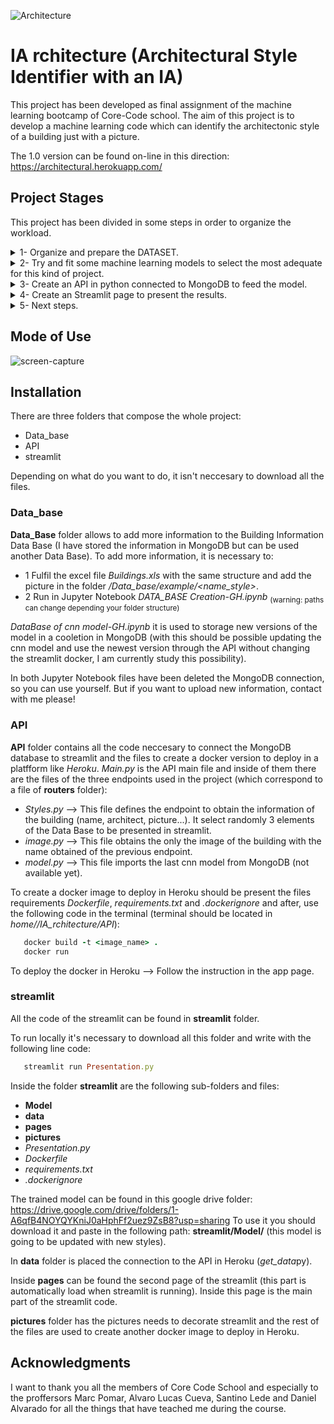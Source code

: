 ![Architecture](https://user-images.githubusercontent.com/101878865/185236283-eb2187f0-0154-41cf-9727-3be28737e9d3.gif)

# IA rchitecture (Architectural Style Identifier with an IA) 

This project has been developed as final assignment of the machine learning bootcamp of Core-Code school.
The aim of this project is to develop a machine learning code which can identify the architectonic style of a building just with a picture.

The 1.0 version can be found on-line in this direction: https://architectural.herokuapp.com/

## Project Stages
This project has been divided in some steps in order to organize the workload.

<details><summary>1-	Organize and prepare the DATASET.</summary>

The Dataset of this project can be downloaded from kaggle: https://www.kaggle.com/datasets/dumitrux/architectural-styles-dataset?resource=download. It contains 10113 pictures divided in 25 folders, each one corresponds to a different  architectural style (from Achaemenid and Ancient Egyptian architecture to Postmodern architecture). 

To avoid overloading of the model, it has only been used 5 styles to train the model: 
- Postmodern
- Novelty
- International style
- Deconstructivism 
- Chicago School architecture

After having a trained model, it is going to be added other styles to distinguish more styles.

</details>

<details><summary>2-	Try and fit some machine learning models to select the most adequate for this kind of project.</summary>

The model selected to us in this application is a derived model from “ResNet50” where are added a Flattern layer, a Dense layer with 512 units and “relu” activation and a Dense layer with 5 units and “softmax” activation (based on this article of a similar problem: https://chroniclesofai.com/transfer-learning-with-keras-resnet-50/). 

ResNet50 is a very well known CNN model which can be found in the paper by K. He et al. (publised in 2017): Deep Residual Learning for Image Recognition (https://arxiv.org/abs/1512.03385). This CNN model was development to solve the degradation problem in a deep network (adding more layers to a sufficiently deep neural network would first see saturation in accuracy and then the accuracy degrades).

The model has been trained with Black and White images becuase I discover that the results are better than in color. The current model has reach an accuracy higher than 80% as can be seen in the picture of the next chapter.

</details>

<details><summary>3-	Create an API in python connected to MongoDB to feed the model.</summary>

It has been created a Data Base in MongoDB with pictures and information of the buildings of each architectural styles (Authors, Year of construction and Name of the building). This Data Base has been dockerized and published in Heroku to be available at any time.

![Mongo](https://user-images.githubusercontent.com/101878865/185746418-56d9652c-91fa-4909-b002-cfc87bda2a05.jpg)

</details>

<details><summary>4-	Create an Streamlit page to present the results.</summary>

A Streamlit web has been developed to present all the data. There site is divided in two pages, the first one to explain how all the things works and the other one where all the magic happens (see next picture). 

![Streamlit-nothing](https://user-images.githubusercontent.com/101878865/185240943-52c804a0-b378-4420-9775-c99d0ad86954.jpg)

When an image is uploaded and confirmed, the model starts looking for similarities to stablishs the most probable architectural style and to presents the result. After that, the program calls (through the API) to a MongoDB data base where can be found pictures and information of buildings of the same style.

![Streamlit-Results](https://user-images.githubusercontent.com/101878865/185236400-c42ce73a-e7c0-45f4-b3a0-2219cb46a8c3.jpg)

</details>

<details><summary>5-	Next steps.</summary>


It has been identified two main paths to improve this project:

- Add more styles to make more complete and complex the model.
- Add this project to Google Cloud to be sure that there is not faillure in the website if there are a lot of users. 

</details>

## Mode of Use

![screen-capture](https://user-images.githubusercontent.com/101878865/186217999-498a9c0d-ea71-4908-9784-6e71a200ebbb.gif)


## Installation

There are three folders that compose the whole project:
- Data_base
- API
- streamlit

Depending on what do you want to do, it isn't neccesary to download all the files. 

### Data_base

**Data_Base** folder allows to add more information to the Building Information Data Base (I have stored the information in MongoDB but can be used another Data Base). To add more information, it is necessary to:

- 1 Fulfil the excel file *Buildings.xls* with the same structure and add the picture in the folder */Data_base/example/<name_style>*.
- 2 Run in Jupyter Notebook *DATA_BASE Creation-GH.ipynb* <sub>(warning: paths can change depending your folder structure)</sub>

*DataBase of cnn model-GH.ipynb* it is used to storage new versions of the model in a cooletion in MongoDB (with this should be possible updating the cnn model and use the newest version through the API without changing the streamlit docker, I am currently study this possibility). 

In both Jupyter Notebook files have been deleted the MongoDB connection, so you can use yourself. But if you want to upload new information, contact with me please!

### API

**API** folder contains all the code neccesary to connect the MongoDB database to streamlit and the files to create a docker version to deploy in a platfform like *Heroku*. *Main.py* is the API main file and inside of them there are the files of the three endpoints used in the project (which correspond to a file of **routers** folder):

- *Styles.py* --> This file defines the endpoint to obtain the information of the building (name, architect, picture...). It select randomly 3 elements of the Data Base to be presented in streamlit.
- *image.py* --> This file obtains the only the image of the building with the name obtained of the previous endpoint.
- *model.py* --> This file imports the last cnn model from MongoDB (not available yet).

To create a docker image to deploy in Heroku should be present the files requirements *Dockerfile*, *requirements.txt* and *.dockerignore* and after, use the following code in the terminal (terminal should be located in *home/<user>/IA_rchitecture/API*):

```ruby
   docker build -t <image_name> .
   docker run
```

To deploy the docker in Heroku --> Follow the instruction in the app page. 

### streamlit

All the code of the streamlit can be found in **streamlit** folder.
   
To run locally it's necessary to download all this folder and write with the following line code:

```ruby
   streamlit run Presentation.py
```

Inside the folder **streamlit** are the following sub-folders and files:
 
- **Model**
- **data**
- **pages**
- **pictures**
- *Presentation.py*
- *Dockerfile*
- *requirements.txt*
- *.dockerignore*

The trained model can be found in this google drive folder: https://drive.google.com/drive/folders/1-A6qfB4NOYQYKniJ0aHphFf2uez9ZsB8?usp=sharing
To use it you should download it and paste in the following path: **streamlit/Model/** (this model is going to be updated with new styles).

In **data** folder is placed the connection to the API in Heroku (*get_data*py).

Inside **pages** can be found the second page of the streamlit (this part is automatically load when streamlit is running). Inside this page is the main part of the streamlit code.
   
**pictures** folder has the pictures needs to decorate streamlit and the rest of the files are used to create another docker image to deploy in Heroku.

## Acknowledgments

I want to thank you all the members of Core Code School and especially to the proffersors Marc Pomar, Alvaro Lucas Cueva, Santino Lede and Daniel Alvarado for all the things that have teached me during the course.   
